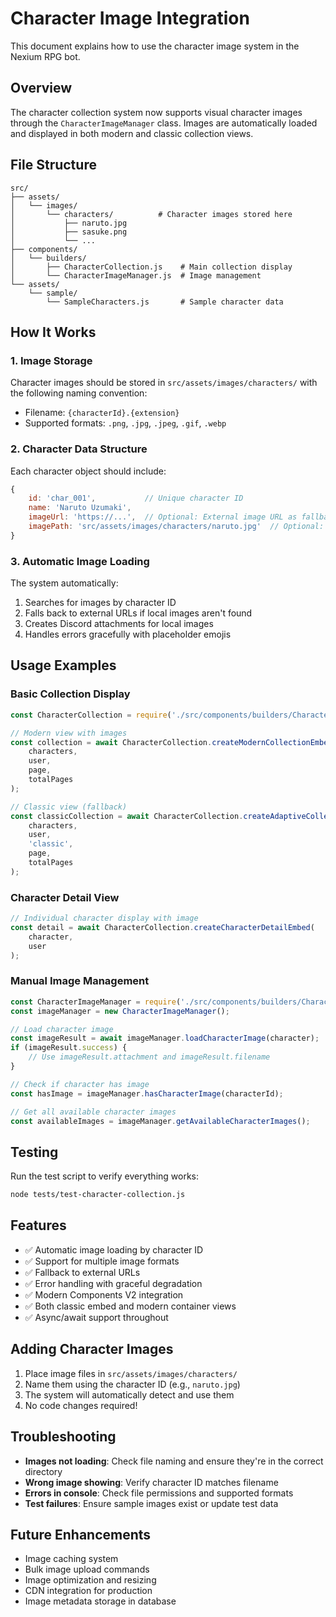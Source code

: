 # Character Image Integration

This document explains how to use the character image system in the Nexium RPG bot.

## Overview

The character collection system now supports visual character images through the `CharacterImageManager` class. Images are automatically loaded and displayed in both modern and classic collection views.

## File Structure

```
src/
├── assets/
│   └── images/
│       └── characters/          # Character images stored here
│           ├── naruto.jpg
│           ├── sasuke.png
│           └── ...
├── components/
│   └── builders/
│       ├── CharacterCollection.js    # Main collection display
│       └── CharacterImageManager.js  # Image management
└── assets/
    └── sample/
        └── SampleCharacters.js       # Sample character data
```

## How It Works

### 1. Image Storage

Character images should be stored in `src/assets/images/characters/` with the following naming convention:

- Filename: `{characterId}.{extension}`
- Supported formats: `.png`, `.jpg`, `.jpeg`, `.gif`, `.webp`

### 2. Character Data Structure

Each character object should include:

```javascript
{
    id: 'char_001',           // Unique character ID
    name: 'Naruto Uzumaki',
    imageUrl: 'https://...',  // Optional: External image URL as fallback
    imagePath: 'src/assets/images/characters/naruto.jpg'  // Optional: Local path
}
```

### 3. Automatic Image Loading

The system automatically:

1. Searches for images by character ID
2. Falls back to external URLs if local images aren't found
3. Creates Discord attachments for local images
4. Handles errors gracefully with placeholder emojis

## Usage Examples

### Basic Collection Display

```javascript
const CharacterCollection = require('./src/components/builders/CharacterCollection');

// Modern view with images
const collection = await CharacterCollection.createModernCollectionEmbed(
    characters,
    user,
    page,
    totalPages
);

// Classic view (fallback)
const classicCollection = await CharacterCollection.createAdaptiveCollection(
    characters,
    user,
    'classic',
    page,
    totalPages
);
```

### Character Detail View

```javascript
// Individual character display with image
const detail = await CharacterCollection.createCharacterDetailEmbed(
    character,
    user
);
```

### Manual Image Management

```javascript
const CharacterImageManager = require('./src/components/builders/CharacterImageManager');
const imageManager = new CharacterImageManager();

// Load character image
const imageResult = await imageManager.loadCharacterImage(character);
if (imageResult.success) {
    // Use imageResult.attachment and imageResult.filename
}

// Check if character has image
const hasImage = imageManager.hasCharacterImage(characterId);

// Get all available character images
const availableImages = imageManager.getAvailableCharacterImages();
```

## Testing

Run the test script to verify everything works:

```bash
node tests/test-character-collection.js
```

## Features

- ✅ Automatic image loading by character ID
- ✅ Support for multiple image formats
- ✅ Fallback to external URLs
- ✅ Error handling with graceful degradation
- ✅ Modern Components V2 integration
- ✅ Both classic embed and modern container views
- ✅ Async/await support throughout

## Adding Character Images

1. Place image files in `src/assets/images/characters/`
2. Name them using the character ID (e.g., `naruto.jpg`)
3. The system will automatically detect and use them
4. No code changes required!

## Troubleshooting

- **Images not loading**: Check file naming and ensure they're in the correct directory
- **Wrong image showing**: Verify character ID matches filename
- **Errors in console**: Check file permissions and supported formats
- **Test failures**: Ensure sample images exist or update test data

## Future Enhancements

- Image caching system
- Bulk image upload commands
- Image optimization and resizing
- CDN integration for production
- Image metadata storage in database

